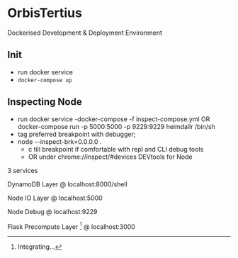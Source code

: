 # OrbisTertius
Dockerised Development &amp; Deployment Environment

## Init

- run docker service
- `docker-compose up`


## Inspecting Node

- run docker service
-docker-compose  -f inspect-compose.yml OR docker-compose run -p 5000:5000 -p 9229:9229 heimdallr /bin/sh
- tag preferred breakpoint with debugger;
- node --inspect-brk=0.0.0.0 .
  - c till breakpoint if comfortable with repl and CLI debug tools
  - OR under chrome://inspect/#devices DEVtools for Node
  

3 services 

DynamoDB Layer @ localhost:8000/shell


Node IO Layer @ localhost:5000


Node Debug @ localhost:9229


Flask Precompute Layer [^1] @ localhost:3000




[^1]: Integrating...

